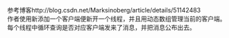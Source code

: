 参考博客http://blog.csdn.net/Marksinoberg/article/details/51142483     
作者使用新添加一个客户端便新开一个线程，并且用动态数组管理当前的客户端。     
每个线程中循环查询是否对应客户端发来了消息，并把消息公布出去。
